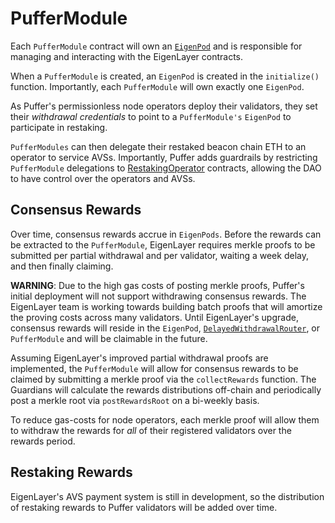 # PufferModule
Each `PufferModule` contract will own an [`EigenPod`](https://github.com/Layr-Labs/eigenlayer-contracts/blob/m2-mainnet/src/contracts/pods/EigenPod.sol) and is responsible for managing and interacting with the EigenLayer contracts.

When a `PufferModule` is created, an `EigenPod` is created in the `initialize()` function. Importantly, each `PufferModule` will own exactly one `EigenPod`.

As Puffer's permissionless node operators deploy their validators, they set their *withdrawal credentials* to point to a `PufferModule's` `EigenPod` to participate in restaking.  

`PufferModules` can then delegate their restaked beacon chain ETH to an operator to service AVSs. Importantly, Puffer adds guardrails by restricting `PufferModule` delegations to [RestakingOperator](RestakingOperator.md) contracts, allowing the DAO to have control over the operators and AVSs.

## Consensus Rewards
Over time, consensus rewards accrue in `EigenPods`. Before the rewards can be extracted to the `PufferModule`, EigenLayer requires merkle proofs to be submitted per partial withdrawal and per validator, waiting a week delay, and then finally claiming. 

**WARNING**: Due to the high gas costs of posting merkle proofs, Puffer's initial deployment will not support withdrawing consensus rewards. The EigenLayer team is working towards building batch proofs that will amortize the proving costs across many validators. Until EigenLayer's upgrade, consensus rewards will reside in the `EigenPod`, [`DelayedWithdrawalRouter`](https://github.com/Layr-Labs/eigenlayer-contracts/blob/dev/src/contracts/pods/DelayedWithdrawalRouter.sol), or `PufferModule` and will be claimable in the future.

Assuming EigenLayer's improved partial withdrawal proofs are implemented, the `PufferModule` will allow for consensus rewards to be claimed by submitting a merkle proof via the `collectRewards` function. The Guardians will calculate the rewards distributions off-chain and periodically post a merkle root via `postRewardsRoot` on a bi-weekly basis. 

To reduce gas-costs for node operators, each merkle proof will allow them to withdraw the rewards for *all* of their registered validators over the rewards period. 

## Restaking Rewards
EigenLayer's AVS payment system is still in development, so the distribution of restaking rewards to Puffer validators will be added over time.
